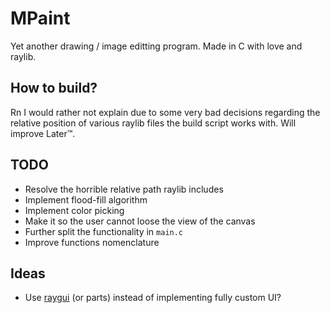 # MPaint
Yet another drawing / image editting program. Made in C with love and raylib.

## How to build?

Rn I would rather not explain due to some very bad decisions regarding the relative position of various raylib files the build script works with. Will improve Later™.

## TODO

- Resolve the horrible relative path raylib includes
- Implement flood-fill algorithm
- Implement color picking
- Make it so the user cannot loose the view of the canvas
- Further split the functionality in `main.c`
- Improve functions nomenclature

## Ideas

- Use [raygui](https://github.com/raysan5/raygui) (or parts) instead of implementing fully custom UI?